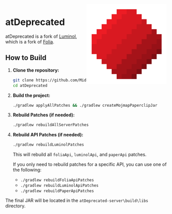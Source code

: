 <img src="./public/image/atDeprecated_logo.png" alt="Logo" align="right" width="250">

# atDeprecated

atDeprecated is a fork of [Luminol](https://github.com/LuminolMC/Luminol), which is a fork of [Folia](https://github.com/PaperMC/Folia).

## How to Build

1.  **Clone the repository:**
    ```bash
    git clone https://github.com/MidnightTale/atDeprecated.git
    cd atDeprecated
    ```

2.  **Build the project:**
    ```bash
    ./gradlew applyAllPatches && ./gradlew createMojmapPaperclipJar
    ```

3.  **Rebuild Patches (if needed):**
    ```bash
    ./gradlew rebuildAllServerPatches
    ```

4.  **Rebuild API Patches (if needed):**
    ```bash
    ./gradlew rebuildLuminolPatches
    ```
    This will rebuild all `foliaApi`, `luminolApi`, and `paperApi` patches.

    If you only need to rebuild patches for a specific API, you can use one of the following:
    * `./gradlew rebuildFoliaApiPatches`
    * `./gradlew rebuildLuminolApiPatches`
    * `./gradlew rebuildPaperApiPatches`

The final JAR will be located in the `atDeprecated-server\build\libs` directory.